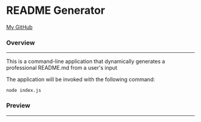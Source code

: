 # README Generator

[My GitHub](https://github.com/asharma1398)

### Overview 
***

This is a command-line application that dynamically generates a professional README.md from a user's input

The application will be invoked with the following command:

    node index.js

### Preview 
***
